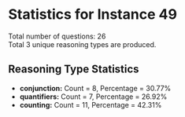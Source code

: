 # Statistics for Instance 49<br/>
Total number of questions: 26<br/>
Total 3 unique reasoning types are produced.<br/>
## Reasoning Type Statistics<br/>
- **conjunction:** Count = 8, Percentage = 30.77%<br/>
- **quantifiers:** Count = 7, Percentage = 26.92%<br/>
- **counting:** Count = 11, Percentage = 42.31%<br/>

